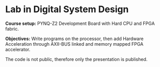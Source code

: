 # Lab in Digital System Design

**Course setup:** PYNQ-Z2 Development Board with Hard CPU and FPGA fabric.

**Objectives:** Write programs on the processor, then add Hardware Acceleration through AXII-BUS linked and memory mapped FPGA accelerator.

The code is not public, therefore only the presentation is published.
